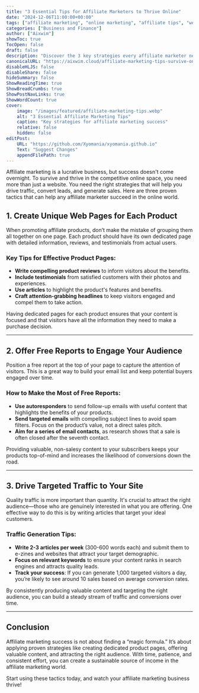 ```yaml
---
title: "3 Essential Tips for Affiliate Marketers to Thrive Online"
date: "2024-12-06T11:00:00+00:00"
tags: ["affiliate marketing", "online marketing", "affiliate tips", "web marketing", "digital marketing"]
categories: ["Business and Finance"]
author: ["Aixwim"]
showToc: true
TocOpen: false
draft: false
description: "Discover the 3 key strategies every affiliate marketer needs to succeed online. Learn how to boost sales with targeted content, free reports, and driving quality traffic."
canonicalURL: "https://aixwim.cloud/affiliate-marketing-tips-survive-online"
disableHLJS: false
disableShare: false
hideSummary: false
ShowReadingTime: true
ShowBreadCrumbs: true
ShowPostNavLinks: true
ShowWordCount: true
cover:
    image: "/images/featured/affiliate-marketing-tips.webp"
    alt: "3 Essential Affiliate Marketing Tips"
    caption: "Key strategies for affiliate marketing success"
    relative: false
    hidden: false
editPost:
    URL: "https://github.com/Xyomania/xyomania.github.io"
    Text: "Suggest Changes"
    appendFilePath: true
---
```


Affiliate marketing is a lucrative business, but success doesn't come overnight. To survive and thrive in the competitive online space, you need more than just a website. You need the right strategies that will help you drive traffic, convert leads, and generate sales. Here are three proven tactics that can help any affiliate marketer succeed in the online world.

<!--more-->

## 1. Create Unique Web Pages for Each Product

When promoting affiliate products, don’t make the mistake of grouping them all together on one page. Each product should have its own dedicated page with detailed information, reviews, and testimonials from actual users.

### Key Tips for Effective Product Pages:
- **Write compelling product reviews** to inform visitors about the benefits.
- **Include testimonials** from satisfied customers with their photos and experiences.
- **Use articles** to highlight the product's features and benefits.
- **Craft attention-grabbing headlines** to keep visitors engaged and compel them to take action.

Having dedicated pages for each product ensures that your content is focused and that visitors have all the information they need to make a purchase decision.

---

## 2. Offer Free Reports to Engage Your Audience

Position a free report at the top of your page to capture the attention of visitors. This is a great way to build your email list and keep potential buyers engaged over time.

### How to Make the Most of Free Reports:
- **Use autoresponders** to send follow-up emails with useful content that highlights the benefits of your products.
- **Send targeted emails** with compelling subject lines to avoid spam filters. Focus on the product’s value, not a direct sales pitch.
- **Aim for a series of email contacts**, as research shows that a sale is often closed after the seventh contact.

Providing valuable, non-salesy content to your subscribers keeps your products top-of-mind and increases the likelihood of conversions down the road.

---

## 3. Drive Targeted Traffic to Your Site

Quality traffic is more important than quantity. It's crucial to attract the right audience—those who are genuinely interested in what you are offering. One effective way to do this is by writing articles that target your ideal customers.

### Traffic Generation Tips:
- **Write 2-3 articles per week** (300-600 words each) and submit them to e-zines and websites that attract your target demographic.
- **Focus on relevant keywords** to ensure your content ranks in search engines and attracts quality leads.
- **Track your success**: If you can generate 1,000 targeted visitors a day, you’re likely to see around 10 sales based on average conversion rates.

By consistently producing valuable content and targeting the right audience, you can build a steady stream of traffic and conversions over time.

---

## Conclusion

Affiliate marketing success is not about finding a “magic formula.” It’s about applying proven strategies like creating dedicated product pages, offering valuable content, and attracting the right audience. With time, patience, and consistent effort, you can create a sustainable source of income in the affiliate marketing world.

Start using these tactics today, and watch your affiliate marketing business thrive!
